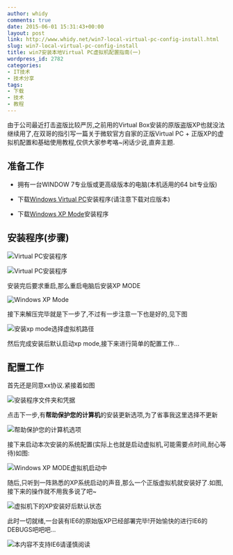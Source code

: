 ```yaml
---
author: whidy
comments: true
date: 2015-06-01 15:31:43+00:00
layout: post
link: http://www.whidy.net/win7-local-virtual-pc-config-install.html
slug: win7-local-virtual-pc-config-install
title: win7安装本地Virtual PC虚拟机配置指南(一)
wordpress_id: 2782
categories:
- IT技术
- 技术分享
tags:
- 下载
- 技术
- 教程
---
```


由于公司最近打击盗版比较严厉,之前用的Virtual Box安装的原版盗版XP也就没法继续用了,在双哥的指引写一篇关于微软官方自家的正版Virtual PC + 正版XP的虚拟机配置和基础使用教程,仅供大家参考咯~闲话少说,直奔主题.


## **准备工作**





	
  * 拥有一台WINDOW 7专业版或更高级版本的电脑(本机适用的64 bit专业版)

	
  * 下载[Windows Virtual PC](https://www.microsoft.com/zh-cn/download/details.aspx?id=3702)安装程序(请注意下载对应版本)

	
  * 下载[Windows XP Mode](https://www.microsoft.com/zh-CN/download/details.aspx?id=8002)安装程序




## **安装程序(步骤)**


![Virtual PC安装程序](http://www.whidy.net/wp-content/uploads/2015/06/step_1-400x310.png)

![Virtual PC安装程序](http://www.whidy.net/wp-content/uploads/2015/06/step_2-400x262.png)

安装完后要求重启,那么重启电脑后安装XP MODE

![Windows XP Mode](http://www.whidy.net/wp-content/uploads/2015/06/step_3.png)

<!-- more -->

接下来解压完毕就是下一步了,不过有一步注意一下也是好的,见下图

![安装xp mode选择虚拟机路径](http://www.whidy.net/wp-content/uploads/2015/06/step_4-400x305.png)

然后完成安装后默认启动xp mode,接下来进行简单的配置工作...


## **配置工作**


首先还是同意xx协议.紧接着如图

![安装程序文件夹和凭据](http://www.whidy.net/wp-content/uploads/2015/06/step_7-400x313.png)

点击下一步,有**帮助保护您的计算机**的安装更新选项,为了省事我这里选择不更新

![帮助保护您的计算机选项](http://www.whidy.net/wp-content/uploads/2015/06/step_8-400x313.png)

接下来启动本次安装的系统配置(实际上也就是启动虚拟机,可能需要点时间,耐心等待)如图:

![Windows XP MODE虚拟机启动中](http://www.whidy.net/wp-content/uploads/2015/06/step_9-400x300.png)

随后,只听到一阵熟悉的XP系统启动的声音,那么一个正版虚拟机就安装好了.如图,接下来的操作就不用我多说了吧~

![虚拟机下的XP安装好后默认状态](http://www.whidy.net/wp-content/uploads/2015/06/step_10-400x262.png)

此时一切就绪,一台装有IE6的原始版XP已经部署完毕!开始愉快的进行IE6的DEBUGS吧吧吧...

![本内容不支持IE6请谨慎阅读](http://www.whidy.net/wp-content/uploads/2015/06/step_11-400x304.png)
